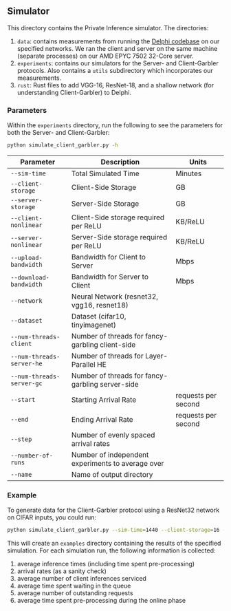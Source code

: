 ## Simulator

This directory contains the Private Inference simulator. The directories:
1. `data`: contains measurements from running the [Delphi codebase](https://github.com/mc2-project/delphi) on our specified networks. We ran the client and server on the same machine (separate processes) on our AMD EPYC 7502 32-Core server.
2. `experiments`: contains our simulators for the Server- and Client-Garbler protocols. Also contains a `utils` subdirectory which incorporates our measurements. 
3. `rust`: Rust files to add VGG-16, ResNet-18, and a shallow network (for understanding Client-Garbler) to Delphi.

### Parameters
Within the `experiments` directory, run the following to see the parameters for both the Server- and Client-Garbler:
```bash
python simulate_client_garbler.py -h
```
| Parameter                 | Description                                       | Units               |
|---------------------------|---------------------------------------------------|---------------------|
| `--sim-time`              | Total Simulated Time                              | Minutes             |
| `--client-storage`        | Client-Side Storage                               | GB                  |
| `--server-storage`        | Server-Side Storage                               | GB                  |
| `--client-nonlinear`      | Client-Side storage required per ReLU             | KB/ReLU             |
| `--server-nonlinear`      | Server-Side storage required per ReLU             | KB/ReLU             |
| `--upload-bandwidth`      | Bandwidth for Client to Server                    | Mbps                |
| `--download-bandwidth`    | Bandwidth for Server to Client                    | Mbps                |
| `--network`               | Neural Network (resnet32, vgg16, resnet18)                                |                 |
| `--dataset`               | Dataset (cifar10, tinyimagenet)                                    |              |
| `--num-threads-client`    | Number of threads for fancy-garbling client-side  |                |
| `--num-threads-server-he` | Number of threads for Layer-Parallel HE           |                |
| `--num-threads-server-gc` | Number of threads for fancy-garbling server-side  |                 |
| `--start`                 | Starting Arrival Rate                             | requests per second |
| `--end`                   | Ending Arrival Rate                               | requests per second |
| `--step`                  | Number of evenly spaced arrival rates             |                |
| `--number-of-runs`        | Number of independent experiments to average over |                |
| `--name`                  | Name of output directory                          |                |
### Example
To generate data for the Client-Garbler protocol using a ResNet32 network on CIFAR inputs, you could run:
```bash
python simulate_client_garbler.py --sim-time=1440 --client-storage=16 --server-storage=1000 --upload-bandwidth=865 --download-bandwidth=135 --network=resnet32 --dataset=cifar10 --num-threads-client=4 --num-threads-server-he=31 --num-threads-server-gc=32 --start=0.001 --end=0.01 --step=45 --number-of-runs=50 --name=examples
```
This will create an `examples` directory containing the results of the specified simulation. For each simulation run, the following information is collected:
1. average inference times (including time spent pre-processing)
2. arrival rates (as a sanity check)
3. average number of client inferences serviced
4. average time spent waiting in the queue
5. average number of outstanding requests
6. average time spent pre-processing during the online phase
